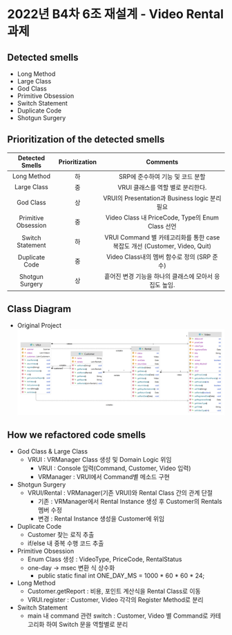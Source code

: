 # 2022년 B4차 6조 재설계 - Video Rental 과제 

## Detected smells
- Long Method
- Large Class
- God Class
- Primitive Obsession
- Switch Statement
- Duplicate Code
- Shotgun Surgery


## Prioritization of the detected smells
|   Detected Smells   | Prioritization |                                  Comments                                  |
|:-------------------:|:--------------:|:--------------------------------------------------------------------------:|
| Long Method         |       하       | SRP에 준수하여 기능 및 코드 분할                                           |
| Large Class         |       중       | VRUI 클래스를 역할 별로 분리한다.                                          |
| God Class           |       상       | VRUI의 Presentation과 Business logic 분리 필요                             |
| Primitive Obsession |       중       | Video Class 내 PriceCode, Type의 Enum Class 선언                           |
| Switch Statement    |       하       | VRUI Command 별 카테고리화를 통한 case 복잡도 개선 (Customer, Video, Quit) |
| Duplicate Code      |       중       | Video Class내의 멤버 함수로 정의 (SRP 준수)                                |
| Shotgun Surgery     |       상       | 흩어진 변경 기능을 하나의 클래스에 모아서 응집도 높임.                     |


## Class Diagram
- Original Project
![Original](VR_Origin.png)

## How we refactored code smells
- God Class & Large Class
  - VRUI : VRManager Class 생성 및 Domain Logic 위임
    - VRUI : Console 입력(Command, Customer, Video 입력)
    - VRManager : VRUI에서 Command별 메소드 구현
- Shotgun Surgery
  - VRUI/Rental : VRManager(기존 VRUI)와 Rental Class 간의 관계 단절
    - 기존 : VRManager에서 Rental Instance 생성 후 Customer의 Rentals 멤버 수정
    - 변경 : Rental Instance 생성을 Customer에 위임
- Duplicate Code
  - Customer 찾는 로직 추출
  - if/else 내 중복 수행 코드 추출
- Primitive Obsession
  - Enum Class 생성 : VideoType, PriceCode, RentalStatus
  - one-day -> msec 변환 식 상수화
    - public static final int ONE_DAY_MS = 1000 * 60 * 60 * 24;
- Long Method
  - Customer.getReport : 비용, 포인트 계산식을 Rental Class로 이동
  - VRUI.register : Customer, Video 각각의 Register Method로 분리
- Switch Statement
  - main 내 command 관련 switch : Customer, Video 별 Command로 카테고리화 하여 Switch 문을 역할별로 분리

